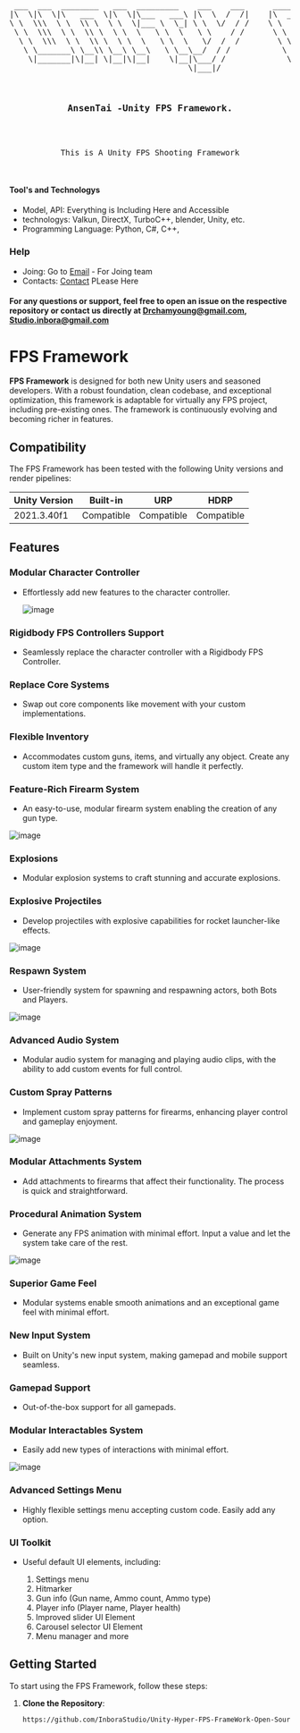 <br>
<pre align="center">
 ___  ___  ________   ___  _________    ___    ___      ________ ________  ________      
|\  \|\  \|\   ___  \|\  \|\___   ___\ |\  \  /  /|    |\  _____\\   __  \|\   ____\     
\ \  \\\  \ \  \\ \  \ \  \|___ \  \_| \ \  \/  / /    \ \  \__/\ \  \|\  \ \  \___|_    
 \ \  \\\  \ \  \\ \  \ \  \   \ \  \   \ \    / /      \ \   __\\ \   ____\ \_____  \   
  \ \  \\\  \ \  \\ \  \ \  \   \ \  \   \/  /  /        \ \  \_| \ \  \___|\|____|\  \  
   \ \_______\ \__\\ \__\ \__\   \ \__\__/  / /           \ \__\   \ \__\     ____\_\  \ 
    \|_______|\|__| \|__|\|__|    \|__|\___/ /             \|__|    \|__|    |\_________\
                                      \|___|/                                \|_________|                              
                                                                                                                                                                

 <h3>AnsenTai -Unity FPS Framework.</h3>

This is A Unity FPS Shooting Framework 

</pre>

#### Tool's and Technologys
- Model, API:  Everything is Including Here and Accessible
- technologys: Valkun, DirectX, TurboC++, blender, Unity, etc.
- Programming Language: Python, C#, C++,
### Help
- Joing: Go to [Email](drchamyoung@gmail.com) - For Joing team
- Contacts:  [Contact](drchamyoung@gmail.com) PLease Here


#### For any questions or support, feel free to open an issue on the respective repository or contact us directly at Drchamyoung@gmail.com, Studio.inbora@gmail.com



# FPS Framework

**FPS Framework** is designed for both new Unity users and seasoned developers. With a robust foundation, clean codebase, and exceptional optimization, this framework is adaptable for virtually any FPS project, including pre-existing ones. The framework is continuously evolving and becoming richer in features.

## Compatibility

The FPS Framework has been tested with the following Unity versions and render pipelines:

| Unity Version | Built-in | URP | HDRP |
|---------------|----------|-----|------|
| 2021.3.40f1   | Compatible | Compatible | Compatible |


## Features

### Modular Character Controller
- Effortlessly add new features to the character controller.

  ![image](https://github.com/user-attachments/assets/9c740216-6069-4b36-8980-abe8544079e3)


### Rigidbody FPS Controllers Support
- Seamlessly replace the character controller with a Rigidbody FPS Controller.

### Replace Core Systems
- Swap out core components like movement with your custom implementations.

### Flexible Inventory
- Accommodates custom guns, items, and virtually any object. Create any custom item type and the framework will handle it perfectly.

### Feature-Rich Firearm System
- An easy-to-use, modular firearm system enabling the creation of any gun type.
  
![image](https://github.com/user-attachments/assets/bcc63df1-fd68-4035-8acf-866a0ac2011b)


### Explosions
- Modular explosion systems to craft stunning and accurate explosions.

### Explosive Projectiles
- Develop projectiles with explosive capabilities for rocket launcher-like effects.

 ![image](https://github.com/user-attachments/assets/8edad11b-d31e-4584-a4cb-f2f01383c242)


### Respawn System
- User-friendly system for spawning and respawning actors, both Bots and Players.

 ![image](https://github.com/user-attachments/assets/23e29669-6f05-44e5-a8b2-d0c2483f0008)


### Advanced Audio System
- Modular audio system for managing and playing audio clips, with the ability to add custom events for full control.

### Custom Spray Patterns
- Implement custom spray patterns for firearms, enhancing player control and gameplay enjoyment.

 ![image](https://github.com/user-attachments/assets/d32f42ea-d69e-42be-848a-69c32d4ebe94)


### Modular Attachments System
- Add attachments to firearms that affect their functionality. The process is quick and straightforward.

### Procedural Animation System
- Generate any FPS animation with minimal effort. Input a value and let the system take care of the rest.
  
 ![image](https://github.com/user-attachments/assets/7f33a398-be23-45ce-a352-f3de7e123230)


### Superior Game Feel
- Modular systems enable smooth animations and an exceptional game feel with minimal effort.

### New Input System
- Built on Unity's new input system, making gamepad and mobile support seamless.

### Gamepad Support
- Out-of-the-box support for all gamepads.

### Modular Interactables System
- Easily add new types of interactions with minimal effort.

![image](https://github.com/user-attachments/assets/f0da103b-569d-48af-9e8f-20bd79afa9e2)


### Advanced Settings Menu
- Highly flexible settings menu accepting custom code. Easily add any option.

### UI Toolkit
- Useful default UI elements, including:

  1. Settings menu
  2. Hitmarker
  3. Gun info (Gun name, Ammo count, Ammo type)
  4. Player info (Player name, Player health)
  5. Improved slider UI Element
  6. Carousel selector UI Element
  7. Menu manager and more

## Getting Started

To start using the FPS Framework, follow these steps:

1. **Clone the Repository**:
   ```bash
   https://github.com/InboraStudio/Unity-Hyper-FPS-FrameWork-Open-Source-.git
   ```
